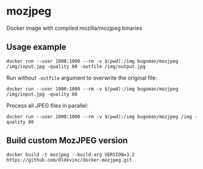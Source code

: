 # mozjpeg
Docker image with compiled mozilla/mozjpeg binaries

## Usage example

```shell
docker run --user 1000:1000 --rm -v $(pwd):/img bugoman/mozjpeg /img/input.jpg -quality 80 -outfile /img/output.jpg
```

Run without `-outfile` argument to overwrite the original file:
```shell
docker run --user 1000:1000 --rm -v $(pwd):/img bugoman/mozjpeg /img/input.jpg -quality 80
```

Process all JPEG files in parallel:
```shell
docker run --user 1000:1000 --rm -v $(pwd):/img bugoman/mozjpeg /img -quality 80
```

## Build custom MozJPEG version
```shell
docker build -t mozjpeg --build-arg VERSION=3.2 https://github.com/dldevinc/docker-mozjpeg.git
```
